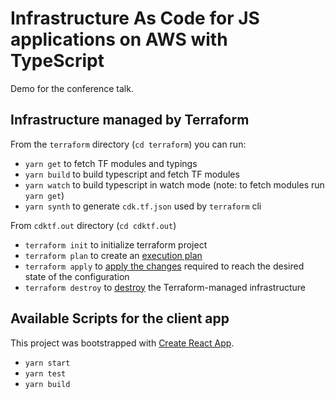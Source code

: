 # Infrastructure As Code for JS applications on AWS with TypeScript

Demo for the conference talk.

## Infrastructure managed by Terraform
From the `terraform` directory (`cd terraform`) you can run:

- `yarn get` to fetch TF modules and typings
- `yarn build` to build typescript and fetch TF modules
- `yarn watch` to build typescript in watch mode (note: to fetch modules run `yarn get`)
- `yarn synth` to generate `cdk.tf.json` used by `terraform` cli
 
 From `cdktf.out` directory (`cd cdktf.out`)
 
- `terraform init` to initialize terraform project
- `terraform plan` to create an [execution plan](https://www.terraform.io/docs/cli/commands/plan.html)
- `terraform apply` to [apply the changes](https://www.terraform.io/docs/cli/commands/apply.html) required to reach the desired state of the configuration
- `terraform destroy` to [destroy](https://www.terraform.io/docs/cli/commands/destroy.html) the Terraform-managed infrastructure

## Available Scripts for the client app

This project was bootstrapped with [Create React App](https://github.com/facebook/create-react-app).

- `yarn start`
- `yarn test`
- `yarn build`
